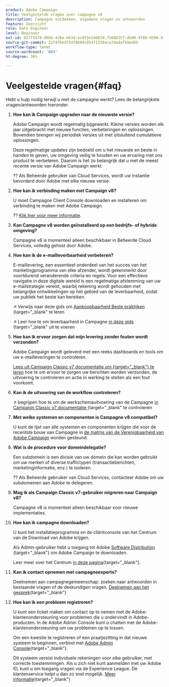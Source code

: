 ```yaml
---
product: Adobe Campaign
title: Veelgestelde vragen over campagne v8
description: Campagne ontdekken, algemene vragen en antwoorden
feature: Overzicht
role: Data Engineer
level: Beginner
exl-id: 027f5478-d86b-42be-b63d-ec8f5e1dd83d,f5688357-db90-4f88-9596-91e9d0a20d75
source-git-commit: 22f47bed75d78684c85471330aca7dadafb9ed65
workflow-type: tm+mt
source-wordcount: '663'
ht-degree: 36%

---
```


# Veelgestelde vragen{#faq}

Hebt u hulp nodig terwijl u met de campagne werkt? Lees de belangrijkste vragen/antwoorden hieronder.

1. **Hoe kan ik Campaign upgraden naar de nieuwste versie?**

   Adobe Campaign wordt regelmatig bijgewerkt. Kleine versies worden elk jaar uitgebracht met nieuwe functies, verbeteringen en oplossingen. Bovendien brengen wij periodiek versies uit met uitsluitend cumulatieve oplossingen.

   Deze regelmatige updates zijn bedoeld om u het nieuwste en beste in handen te geven, uw omgeving veilig te houden en uw ervaring met ons product te verbeteren. Daarom is het zo belangrijk dat u met de meest recente versie van Adobe Campaign werkt.

   ?? Als Beheerde gebruiker van Cloud Services, wordt uw instantie bevorderd door Adobe met elke nieuwe versie.

1. **Hoe kan ik verbinding maken met Campaign v8?**

   U moet Campagne Client Console downloaden en installeren om verbinding te maken met Adobe Campaign.

   ?? [Klik hier voor meer informatie](connect.md).

1. **Kan Campagne v8 worden geïnstalleerd op een bedrijfs- of hybride omgeving?**

   Campagne v8 is momenteel alleen beschikbaar in Beheerde Cloud Services, volledig gehost door Adobe.

1. **Hoe kan ik de e-mailleverbaarheid verbeteren?**

   E-maillevering, een essentieel onderdeel van het succes van het marketingprogramma van elke afzender, wordt gekenmerkt door voortdurend veranderende criteria en regels. Voor een effectieve navigatie in deze digitale wereld is een regelmatige afstemming van uw e-mailstrategie vereist, waarbij rekening wordt gehouden met belangrijke ontwikkelingen op het gebied van de leverbaarheid, zodat uw publiek het beste kan bereiken.

   ↗️ Verwijs naar deze gids om [Aankoopbaarheid Beste praktijken ](https://experienceleague.adobe.com/docs/deliverability-learn/deliverability-best-practice-guide/introduction.html?lang=nl){target=&quot;_blank&quot; te leren

   ↗️ Leer hoe te om leverbaarheid in Campagne [in deze gids ](https://experienceleague.adobe.com/docs/deliverability-learn/deliverability-best-practice-guide/additional-resources/general-resources.html){target=&quot;_blank&quot; uit te voeren

1. **Hoe kan ik ervoor zorgen dat mijn levering zonder fouten wordt verzonden?**

   Adobe Campaign wordt geleverd met een reeks dashboards en tools om uw e-mailleveringen te controleren.

   [Lees uit Campaign Classic v7 documentatie om {target=&quot;_blank&quot;} te leren](https://experienceleague.adobe.com/docs/campaign-classic/using/sending-messages/monitoring-deliveries/about-delivery-monitoring.html) hoe te om ervoor te zorgen uw berichten worden verzonden, de uitvoering te controleren en actie in werking te stellen als een fout voorkomt.

1. **Kan ik de uitvoering van de workflow controleren?**

   ↗️ begrijpen hoe te om de werkschemauitvoering van de Campagne [in Campaign Classic v7 documentatie ](https://experienceleague.adobe.com/docs/campaign-classic/using/automating-with-workflows/executing-a-workflow/starting-a-workflow.html){target=&quot;_blank&quot; te controleren

1. **Met welke systemen en componenten is Campagne v8 compatibel?**

   U kunt de lijst van alle systemen en componenten krijgen die voor de recentste bouw van Campagne in [de matrijs van de Verenigbaarheid van Adobe Campaign](compatibility-matrix.md) worden gesteund.

1. **Wat is de procedure voor domeindelegatie?**

   Een subdomein is een divisie van uw domein die kan worden gebruikt om uw merken of diverse traffictypen (transactieberichten, marketinginformatie, enz.) te isoleren.

   ?? Als Beheerde gebruiker van Cloud Services, contacteer Adobe om uw subdomeinen aan Adobe te delegeren.

1. **Mag ik als Campaign Classic v7-gebruiker migreren naar Campaign v8?**

   Campagne v8 is momenteel alleen beschikbaar voor nieuwe implementaties.

1. **Hoe kan ik campagne downloaden?**

   U kunt het installatieprogramma en de cliëntconsole van het Centrum van de Download van Adobe krijgen.

   Als Admin-gebruiker hebt u toegang tot Adobe [Software Distribution](https://experience.adobe.com/#/downloads/content/software-distribution/en/campaign.html) {target=&quot;_blank&quot;} om Adobe Campaign te downloaden.

   Leer meer over het Centrum [in deze pagina](https://experienceleague.adobe.com/docs/experience-cloud/software-distribution/home.html){target=&quot;_blank&quot;}.

1. **Kan ik contact opnemen met campagneexperts?**

   Deelnemen aan campagnegemeenschap: zoeken naar antwoorden in bestaande vragen of de deskundigen vragen. [Deelnemen aan het gesprek](https://experienceleaguecommunities.adobe.com/t5/adobe-campaign-classic/ct-p/adobe-campaign-classic-community){target=&quot;_blank&quot;}


1. **Hoe kan ik een probleem registreren?**

   U kunt een ticket maken om contact op te nemen met de Adobe-klantenondersteuning voor problemen die u ondervindt in Adobe-producten. In de Adobe Admin Console kunt u chatten met de Adobe-klantenondersteuning om uw problemen op te lossen.

   Om een kwestie te registreren of een praatjezitting in dat nieuwe systeem te beginnen, verbind met [Adobe Admin Console](https://adminConsole.adobe.com/overview){target=&quot;_blank&quot;}.

   Dit systeem vereist individuele rekeningen voor elke gebruiker, met correcte toestemmingen. Als u zich niet kunt aanmelden met uw Adobe ID, kunt u om toegang vragen via de Experience League. De klantenservice helpt u dan zo snel mogelijk. [Meer informatie](https://helpx.adobe.com/nl/enterprise/admin-guide.html/enterprise/using/support-for-experience-cloud.ug.html){target=&quot;_blank&quot;}
